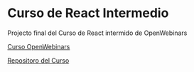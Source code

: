 <h1>Curso de React Intermedio </h1>

Projecto final del Curso de React intermido de OpenWebinars

[Curso OpenWebinars](https://openwebinars.net/academia/portada/react-intermedio/)

[Repositoro del Curso](https://github.com/OpenWebinarsNet/OW-React-Intermidiate-final-project)

